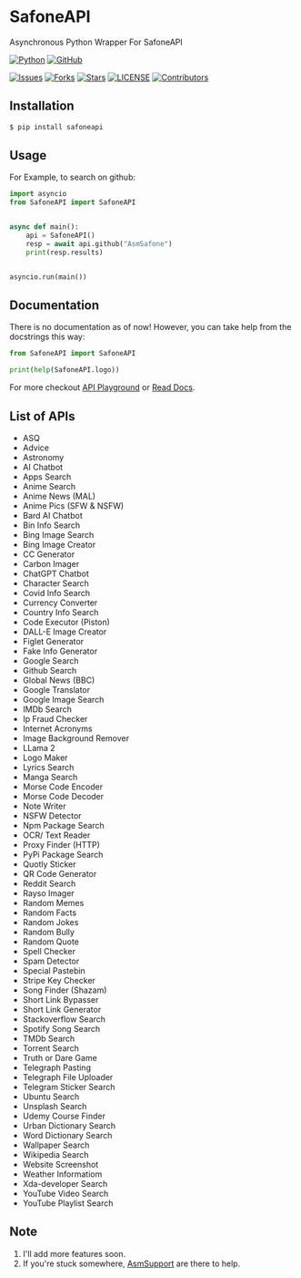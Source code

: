 # SafoneAPI

Asynchronous Python Wrapper For SafoneAPI

[![Python](http://forthebadge.com/images/badges/made-with-python.svg)](https://python.org)
[![GitHub](https://forthebadge.com/images/badges/built-by-developers.svg)](https://github.com/)

[![Issues](https://img.shields.io/github/issues/AsmSafone/SafoneAPI?style=for-the-badge&color=orange)](https://github.com/AsmSafone/SafoneAPI/issues)
[![Forks](https://img.shields.io/github/forks/AsmSafone/SafoneAPI?style=for-the-badge&color=orange)](https://github.com/AsmSafone/SafoneAPI/fork)
[![Stars](https://img.shields.io/github/stars/AsmSafone/SafoneAPI?style=for-the-badge&color=orange)](https://github.com/AsmSafone/SafoneAPI)
[![LICENSE](https://img.shields.io/github/license/AsmSafone/SafoneAPI?color=orange&style=for-the-badge)](https://github.com/AsmSafone/SafoneAPI)
[![Contributors](https://img.shields.io/github/contributors/AsmSafone/SafoneAPI?style=for-the-badge&color=orange)](https://github.com/AsmSafone/SafoneAPI)


## Installation

```sh
$ pip install safoneapi
```

## Usage

For Example, to search on github:

```py
import asyncio
from SafoneAPI import SafoneAPI


async def main():
    api = SafoneAPI()
    resp = await api.github("AsmSafone")
    print(resp.results)


asyncio.run(main())
```

## Documentation

There is no documentation as of now!
However, you can take help from the docstrings this way:

```py
from SafoneAPI import SafoneAPI

print(help(SafoneAPI.logo))
```

For more checkout [API Playground](https://api.safone.dev/docs) or [Read Docs](https://api.safone.dev/redoc).

## List of APIs

- ASQ
- Advice
- Astronomy
- AI Chatbot
- Apps Search
- Anime Search
- Anime News (MAL)
- Anime Pics (SFW & NSFW)
- Bard AI Chatbot
- Bin Info Search
- Bing Image Search
- Bing Image Creator
- CC Generator
- Carbon Imager
- ChatGPT Chatbot
- Character Search
- Covid Info Search
- Currency Converter
- Country Info Search
- Code Executor (Piston)
- DALL-E Image Creator
- Figlet Generator
- Fake Info Generator
- Google Search
- Github Search
- Global News (BBC)
- Google Translator
- Google Image Search
- IMDb Search
- Ip Fraud Checker
- Internet Acronyms
- Image Background Remover
- LLama 2
- Logo Maker
- Lyrics Search
- Manga Search
- Morse Code Encoder
- Morse Code Decoder
- Note Writer
- NSFW Detector
- Npm Package Search
- OCR/ Text Reader
- Proxy Finder (HTTP)
- PyPi Package Search
- Quotly Sticker
- QR Code Generator
- Reddit Search
- Rayso Imager
- Random Memes
- Random Facts
- Random Jokes
- Random Bully
- Random Quote
- Spell Checker
- Spam Detector
- Special Pastebin
- Stripe Key Checker
- Song Finder (Shazam)
- Short Link Bypasser
- Short Link Generator
- Stackoverflow Search
- Spotify Song Search
- TMDb Search
- Torrent Search
- Truth or Dare Game
- Telegraph Pasting
- Telegraph File Uploader
- Telegram Sticker Search
- Ubuntu Search
- Unsplash Search
- Udemy Course Finder
- Urban Dictionary Search
- Word Dictionary Search
- Wallpaper Search
- Wikipedia Search
- Website Screenshot
- Weather Informatiom
- Xda-developer Search
- YouTube Video Search
- YouTube Playlist Search

## Note

1. I'll add more features soon.
2. If you're stuck somewhere, [AsmSupport](https://t.me/AsmSupport) are there to help.
